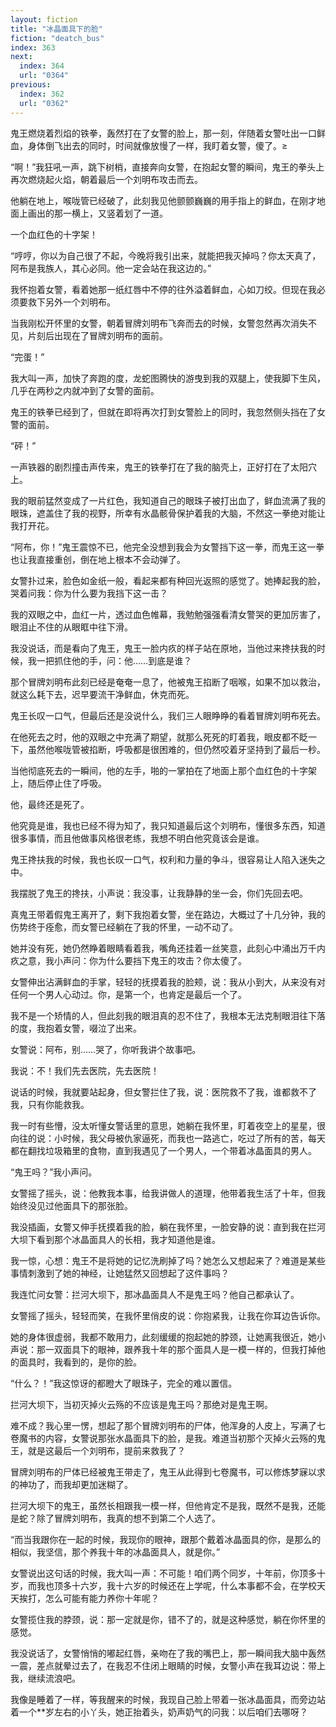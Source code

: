 ```yaml
---
layout: fiction
title: "冰晶面具下的脸"
fiction: "deatch_bus"
index: 363
next:
  index: 364
  url: "0364"
previous:
  index: 362
  url: "0362"
---
```

鬼王燃烧着烈焰的铁拳，轰然打在了女警的脸上，那一刻，伴随着女警吐出一口鲜血，身体倒飞出去的同时，时间就像放慢了一样，我盯着女警，傻了。≥

“啊！”我狂吼一声，跳下树梢，直接奔向女警，在抱起女警的瞬间，鬼王的拳头上再次燃烧起火焰，朝着最后一个刘明布攻击而去。

他躺在地上，喉咙管已经破了，此刻我见他颤颤巍巍的用手指上的鲜血，在刚才地面上画出的那一横上，又竖着划了一道。

一个血红色的十字架！

“哼哼，你以为自己很了不起，今晚将我引出来，就能把我灭掉吗？你太天真了，阿布是我族人，其心必同。他一定会站在我这边的。”

我怀抱着女警，看着她那一纸红唇中不停的往外溢着鲜血，心如刀绞。但现在我必须要救下另外一个刘明布。

当我刚松开怀里的女警，朝着冒牌刘明布飞奔而去的时候，女警忽然再次消失不见，片刻后出现在了冒牌刘明布的面前。

“完蛋！”

我大叫一声，加快了奔跑的度，龙蛇图腾快的游曳到我的双腿上，使我脚下生风，几乎在两秒之内就冲到了女警的面前。

鬼王的铁拳已经到了，但就在即将再次打到女警脸上的同时，我忽然侧头挡在了女警的面前。

“砰！”

一声铁器的剧烈撞击声传来，鬼王的铁拳打在了我的脑壳上，正好打在了太阳穴上。

我的眼前猛然变成了一片红色，我知道自己的眼珠子被打出血了，鲜血流满了我的眼珠，遮盖住了我的视野，所幸有水晶骸骨保护着我的大脑，不然这一拳绝对能让我打开花。

“阿布，你！”鬼王震惊不已，他完全没想到我会为女警挡下这一拳，而鬼王这一拳也让我直接重创，倒在地上根本不会动弹了。

女警扑过来，脸色如金纸一般，看起来都有种回光返照的感觉了。她捧起我的脸，哭着问我：你为什么要为我挡下这一击？

我的双眼之中，血红一片，透过血色帷幕，我勉勉强强看清女警哭的更加厉害了，眼泪止不住的从眼眶中往下滑。

我没说话，而是看向了鬼王，鬼王一脸内疚的样子站在原地，当他过来搀扶我的时候，我一把抓住他的手，问：他……到底是谁？

那个冒牌刘明布此刻已经是奄奄一息了，他被鬼王掐断了咽喉，如果不加以救治，就这么耗下去，迟早要流干净鲜血，休克而死。

鬼王长叹一口气，但最后还是没说什么，我们三人眼睁睁的看着冒牌刘明布死去。

在他死去之时，他的双眼之中充满了期望，就那么死死的盯着我，眼皮都不眨一下，虽然他喉咙管被掐断，呼吸都是很困难的，但仍然咬着牙坚持到了最后一秒。

当他彻底死去的一瞬间，他的左手，啪的一掌拍在了地面上那个血红色的十字架上，随后停止住了呼吸。

他，最终还是死了。

他究竟是谁，我也已经不得为知了，我只知道最后这个刘明布，懂很多东西，知道很多事情，而且他做事风格很老练，我想不明白他究竟该会是谁。

鬼王搀扶我的时候，我也长叹一口气，权利和力量的争斗，很容易让人陷入迷失之中。

我摆脱了鬼王的搀扶，小声说：我没事，让我静静的坐一会，你们先回去吧。

真鬼王带着假鬼王离开了，剩下我抱着女警，坐在路边，大概过了十几分钟，我的伤势终于痊愈，而女警已经躺在了我的怀里，一动不动了。

她并没有死，她仍然睁着眼睛看着我，嘴角还挂着一丝笑意，此刻心中涌出万千内疚之意，我小声问：你为什么要挡下鬼王的攻击？你太傻了。

女警伸出沾满鲜血的手掌，轻轻的抚摸着我的脸颊，说：我从小到大，从来没有对任何一个男人心动过。你，是第一个，也肯定是最后一个了。

我不是一个矫情的人，但此刻我的眼泪真的忍不住了，我根本无法克制眼泪往下落的度，我抱着女警，啜泣了出来。

女警说：阿布，别……哭了，你听我讲个故事吧。

我说：不！我们先去医院，先去医院！

说话的时候，我就要站起身，但女警拦住了我，说：医院救不了我，谁都救不了我，只有你能救我。

我一时有些懵，没太听懂女警话里的意思，她躺在我怀里，盯着夜空上的星星，很向往的说：小时候，我父母被仇家逼死，而我也一路逃亡，吃过了所有的苦，每天都在翻找垃圾箱里的食物，直到我遇见了一个男人，一个带着冰晶面具的男人。

“鬼王吗？”我小声问。

女警摇了摇头，说：他教我本事，给我讲做人的道理，他带着我生活了十年，但我始终没见过他面具下的那张脸。

我没插画，女警又伸手抚摸着我的脸，躺在我怀里，一脸安静的说：直到我在拦河大坝下看到那个冰晶面具人的长相，我才知道他是谁。

我一惊，心想：鬼王不是将她的记忆洗刷掉了吗？她怎么又想起来了？难道是某些事情刺激到了她的神经，让她猛然又回想起了这件事吗？

我连忙问女警：拦河大坝下，那冰晶面具人不是鬼王吗？他自己都承认了。

女警摇了摇头，轻轻而笑，在我怀里俏皮的说：你抱紧我，让我在你耳边告诉你。

她的身体很虚弱，我都不敢用力，此刻缓缓的抱起她的脖颈，让她离我很近，她小声说：那一双面具下的眼神，跟养我十年的那个面具人是一模一样的，但我打掉他的面具时，我看到的，是你的脸。

“什么？！”我这惊讶的都瞪大了眼珠子，完全的难以置信。

拦河大坝下，当初灭掉火云殇的不应该是鬼王吗？那绝对是鬼王啊。

难不成？我心里一愣，想起了那个冒牌刘明布的尸体，他浑身的人皮上，写满了七卷魔书的内容，女警说那张水晶面具下的脸，是我。难道当初那个灭掉火云殇的鬼王，就是这最后一个刘明布，提前来救我了？

冒牌刘明布的尸体已经被鬼王带走了，鬼王从此得到七卷魔书，可以修炼梦寐以求的神功了，而我却更加迷糊了。

拦河大坝下的鬼王，虽然长相跟我一模一样，但他肯定不是我，既然不是我，还能是蛇？除了冒牌刘明布，我真的想不到第二个人选了。

“而当我跟你在一起的时候，我现你的眼神，跟那个戴着冰晶面具的你，是那么的相似，我坚信，那个养我十年的冰晶面具人，就是你。”

女警说出这句话的时候，我大叫一声：不可能！咱们两个同岁，十年前，你顶多十岁，而我也顶多十六岁，我十六岁的时候还在上学呢，什么本事都不会，在学校天天挨打，怎么可能有能力养你十年呢？

女警揽住我的脖颈，说：那一定就是你，错不了的，就是这种感觉，躺在你怀里的感觉。

我没说话了，女警悄悄的嘟起红唇，亲吻在了我的嘴巴上，那一瞬间我大脑中轰然一震，差点就晕过去了，在我忍不住闭上眼睛的时候，女警小声在我耳边说：带上我，继续流浪吧。

我像是睡着了一样，等我醒来的时候，我现自己脸上带着一张冰晶面具，而旁边站着一个**岁左右的小丫头，她正抬着头，奶声奶气的问我：以后咱们去哪呀？